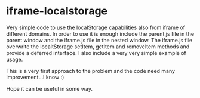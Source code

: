 # iframe-localstorage
Very simple code to use the localStorage capabilities also from iframe of different domains.
In order to use it is enough include the parent.js file in the parent window and the iframe.js file in the nested window.
The iframe.js file overwrite the localtStorage setItem, getItem and removeItem methods and provide a deferred interface.
I also include a very very simple example of usage.

This is a very first approach to the problem and the code need many improvement...I know :)

Hope it can be useful in some way.
